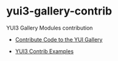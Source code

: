 yui3-gallery-contrib
====================

YUI3 Gallery Modules contribution

- [Contribute Code to the YUI Gallery](http://yuilibrary.com/yui/docs/tutorials/gallery/)

- [YUI3 Contrib Examples](http://albertosantini.github.io/yui3-gallery-contrib/)
